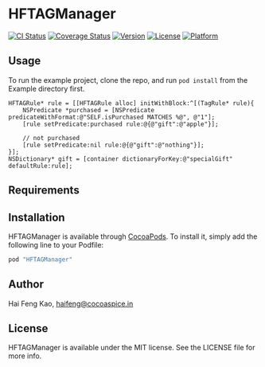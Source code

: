 # HFTAGManager

[![CI Status](http://img.shields.io/travis/haifengkao/HFTAGManager.svg?style=flat)](https://travis-ci.org/haifengkao/HFTAGManager)
[![Coverage Status](https://coveralls.io/repos/haifengkao/HFTAGManager/badge.svg?branch=master&service=github)](https://coveralls.io/github/haifengkao/HFTAGManager?branch=master)
[![Version](https://img.shields.io/cocoapods/v/HFTAGManager.svg?style=flat)](http://cocoapods.org/pods/HFTAGManager)
[![License](https://img.shields.io/cocoapods/l/HFTAGManager.svg?style=flat)](http://cocoapods.org/pods/HFTAGManager)
[![Platform](https://img.shields.io/cocoapods/p/HFTAGManager.svg?style=flat)](http://cocoapods.org/pods/HFTAGManager)

## Usage

To run the example project, clone the repo, and run `pod install` from the Example directory first.

```objc
HFTAGRule* rule = [[HFTAGRule alloc] initWithBlock:^[(TagRule* rule){
    NSPredicate *purchased = [NSPredicate predicateWithFormat:@"SELF.isPurchased MATCHES %@", @"1"];
    [rule setPredicate:purchased rule:@{@"gift":@"apple"}];

    // not purchased
    [rule setPredicate:nil rule:@{@"gift":@"nothing"}];
}];
NSDictionary* gift = [container dictionaryForKey:@"specialGift" defaultRule:rule];
```

## Requirements

## Installation

HFTAGManager is available through [CocoaPods](http://cocoapods.org). To install
it, simply add the following line to your Podfile:

```ruby
pod "HFTAGManager"
```

## Author

Hai Feng Kao, haifeng@cocoaspice.in

## License

HFTAGManager is available under the MIT license. See the LICENSE file for more info.
